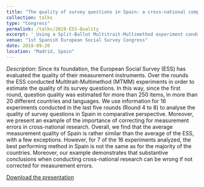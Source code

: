 ```yaml
---
title: "The quality of survey questions in Spain: a cross-national comparison"
collection: talks
type: "Congress"
permalink: /talks/2019-ESS-Quality
excerpt: '_Using a Split-Ballot Multitrait-Multimethod experiment conducted in the European Social Survey round 8, I explored the quality of questions in Spain with the one in other participating countries. _ [Read more](https://orioljbosch.github.io/talks/2019-ESS-Quality)'
venue: "1st Spanish European Social Survey Congress"
date: 2018-09-20
location: "Madrid, Spain"
---
```


_Description_: Since its foundation, the European Social Survey (ESS) has evaluated the quality of their measurement instruments. Over the rounds the ESS conducted Multitrait-Multimethod (MTMM) experiments in order to estimate the quality of its survey questions. In this way, since the first round, question quality was estimated for more than 250 items, in more than 20 different countries and languages. We use information for 16 experiments conducted in the last five rounds (Round 4 to 8) to analyse the quality of survey questions in Spain in comparative perspective. Moreover, we present an example of the importance of correcting for measurement errors in cross-national research. 
Overall, we find that the average measurement quality of Spain is rather similar than the average of the ESS, with a few exceptions. However, for 7 of the 16 experiments analyzed, the best performing method in Spain is not the same as for the majority of the countries. Moreover, our example demonstrates that substantive conclusions when conducting cross-national research can be wrong if not corrected for measurement errors.

[Download the presentation](http://orioljbosch.github.io/files/Bosch_Oriol_ESS.pptx)
